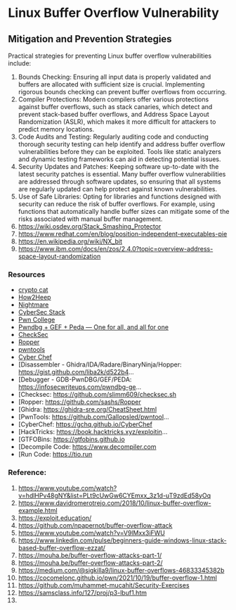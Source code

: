 # Linux Buffer Overflow Vulnerability












## Mitigation and Prevention Strategies
Practical strategies for preventing Linux buffer overflow vulnerabilities include:
1. Bounds Checking: Ensuring all input data is properly validated and buffers are allocated with sufficient size is crucial. Implementing rigorous bounds checking can prevent buffer overflows from occurring.
2. Compiler Protections: Modern compilers offer various protections against buffer overflows, such as stack canaries, which detect and prevent stack-based buffer overflows, and Address Space Layout Randomization (ASLR), which makes it more difficult for attackers to predict memory locations.
3. Code Audits and Testing: Regularly auditing code and conducting thorough security testing can help identify and address buffer overflow vulnerabilities before they can be exploited. Tools like static analyzers and dynamic testing frameworks can aid in detecting potential issues.
4. Security Updates and Patches: Keeping software up-to-date with the latest security patches is essential. Many buffer overflow vulnerabilities are addressed through software updates, so ensuring that all systems are regularly updated can help protect against known vulnerabilities.
5. Use of Safe Libraries: Opting for libraries and functions designed with security can reduce the risk of buffer overflows. For example, using functions that automatically handle buffer sizes can mitigate some of the risks associated with manual buffer management.
6. https://wiki.osdev.org/Stack_Smashing_Protector
7. https://www.redhat.com/en/blog/position-independent-executables-pie
8. https://en.wikipedia.org/wiki/NX_bit
9. https://www.ibm.com/docs/en/zos/2.4.0?topic=overview-address-space-layout-randomization


### Resources
- [crypto cat](https://github.com/Crypto-Cat)
- [How2Heep](https://github.com/shellphish/how2heap)
- [Nightmare](https://guyinatuxedo.github.io/)
- [CyberSec Stack](https://ir0nstone.gitbook.io/notes/binexp/stack)
- [Pwn College](https://pwn.college/)
- [Pwndbg + GEF + Peda — One for all, and all for one](https://infosecwriteups.com/pwndbg-gef-peda-one-for-all-and-all-for-one-714d71bf36b8)
- [CheckSec](https://github.com/slimm609/checksec)
- [Ropper](https://github.com/sashs/Ropper)
- [pwntools](https://github.com/Gallopsled/pwntools-tutorial)
- [Cyber Chef](https://gchq.github.io/CyberChef/)
- [Disassembler - Ghidra/IDA/Radare/BinaryNinja/Hopper: https://gist.github.com/liba2k/d522b4...
- [Debugger - GDB-PwnDBG/GEF/PEDA: https://infosecwriteups.com/pwndbg-ge...
- [Checksec: https://github.com/slimm609/checksec.sh
- [Ropper:  https://github.com/sashs/Ropper
- [Ghidra: https://ghidra-sre.org/CheatSheet.html
- [PwnTools: https://github.com/Gallopsled/pwntool...
- [CyberChef: https://gchq.github.io/CyberChef
- [HackTricks: https://book.hacktricks.xyz/exploitin...
- [GTFOBins: https://gtfobins.github.io
- [Decompile Code: https://www.decompiler.com
- [Run Code: https://tio.run


### Reference:
1. https://www.youtube.com/watch?v=hdlHPv48gNY&list=PLt9cUwGw6CYEmxx_3z1d-uT9zdEd58yOq
2. https://www.davidromerotrejo.com/2018/10/linux-buffer-overflow-example.html
3. https://exploit.education/
4. https://github.com/npapernot/buffer-overflow-attack
5. https://www.youtube.com/watch?v=V9lMxx3iFWU
6. https://www.linkedin.com/pulse/beginners-guide-windows-linux-stack-based-buffer-overflow-ezzat/
7. https://mouha.be/buffer-overflow-attacks-part-1/
8. https://mouha.be/buffer-overflow-attacks-part-2/
9. https://medium.com/@sigkilla9/linux-buffer-overflows-46833345382b
10. https://cocomelonc.github.io/pwn/2021/10/19/buffer-overflow-1.html
11. https://github.com/muhammet-mucahit/Security-Exercises
12. https://samsclass.info/127/proj/p3-lbuf1.htm
13. 

